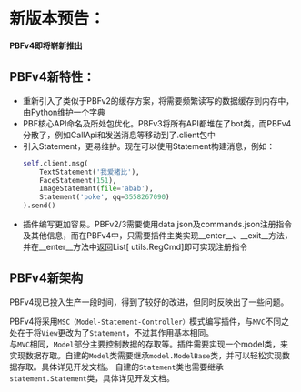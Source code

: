 # 新版本预告： 
**PBFv4即将崭新推出**  
  
## PBFv4新特性：
- 重新引入了类似于PBFv2的缓存方案，将需要频繁读写的数据缓存到内存中，由Python维护一个字典
- PBF核心API命名及所处包优化。PBFv3将所有API都堆在了bot类，而PBFv4分散了，例如CallApi和发送消息等移动到了.client包中
- 引入Statement，更易维护。现在可以使用Statement构建消息，例如： 
  ```python
  self.client.msg(
      TextStatement('我爱猪比'),
      FaceStatement(151),
      ImageStatemant(file='abab'),
      Statement('poke', qq=3558267090)
  ).send()
  ```
- 插件编写更加容易。PBFv2/3需要使用data.json及commands.json注册指令及其他信息，而在PBFv4中，只需要插件主类实现__enter__、__exit__方法，并在__enter__方法中返回List[ utils.RegCmd]即可实现注册指令

## PBFv4新架构
PBFv4现已投入生产一段时间，得到了较好的改进，但同时反映出了一些问题。  
  
PBFv4将采用`MSC（Model-Statement-Controller）`模式编写插件，与`MVC`不同之处在于将`View`更改为了`Statement`，不过其作用基本相同。  
与`MVC`相同，`Model`部分主要控制数据的存取等。插件需要实现一个model类，来实现数据存取。自建的`Model`类需要继承`model.ModelBase`类，并可以轻松实现数据存取。具体详见开发文档。
自建的`Statement`类也需要继承`statement.Statement`类，具体详见开发文档。